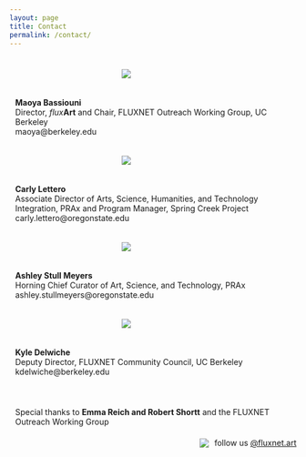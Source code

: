 ```yaml
---
layout: page
title: Contact
permalink: /contact/
---
```

<style>
.row {
  display: flex;
  flex-wrap: wrap;
  max-width: 1200px;
  margin: 0 auto;
  align-items: center;
}

.column {
  flex: 44.44%;
  padding: 10px;
}


img {
  max-width: 111px;
  max-height: 111px;
  width: auto;
  height: auto;
  display: block;
  margin-left: auto;
  margin-right: auto;
}

@media screen and (max-width: 600px) {
  .column {
    flex: 100%;
  }
}
</style>


<div class="row">
  <div class="column">
  <figure>
      <img src="https://fluxnetart.github.io/images/Maoya.png">
    </figure>
  </div>
  <div class="column">
    <figcaption><b>Maoya Bassiouni</b><br>
                Director, <i>flux</i><b>Art</b> and Chair, FLUXNET Outreach Working Group, UC Berkeley<br>
                 maoya@berkeley.edu</figcaption>
  </div>
</div>

<div class="row">
  <div class="column">
  <figure>
      <img src="https://fluxnetart.github.io/images/Carly.jpg">
    </figure>
  </div>
  <div class="column">
    <figcaption><b>Carly Lettero</b><br>
                Associate Director of Arts, Science, Humanities, and Technology Integration, PRAx and Program Manager, Spring Creek Project<br>
                carly.lettero@oregonstate.edu</figcaption>
  </div>
</div>

<div class="row">
  <div class="column">
  <figure>
      <img src="https://fluxnetart.github.io/images/Ashley.jpg">
    </figure>
  </div>
  <div class="column">
    <figcaption><b>Ashley Stull Meyers</b><br>
                Horning Chief Curator of Art, Science, and Technology, PRAx<br>
                ashley.stullmeyers@oregonstate.edu</figcaption>
  </div>
</div>

<div class="row">
  <div class="column">
  <figure>
      <img src="https://fluxnetart.github.io/images/Kyle.png">
    </figure>
  </div>
  <div class="column">
    <figcaption><b>Kyle Delwiche</b><br>
                 Deputy Director, FLUXNET Community Council, UC Berkeley<br>
                 kdelwiche@berkeley.edu<br></figcaption>
  </div>
</div>

<div class="row">
  <div class="column">
  <figure>
    </figure>
  </div>
  <div class="column">
    <figcaption>Special thanks to <b>Emma Reich and Robert Shortt</b> and the FLUXNET Outreach Working Group</figcaption>
  </div>
</div>


<div style="display: flex; align-items: center; justify-content: center; padding-top: 10px;">
    <img src="https://fluxnetart.github.io/images/insta.png" style="margin-right: 10px;">
    <p style="margin: 0;">follow us <a href="https://www.instagram.com/fluxnet.art/">@fluxnet.art</a></p>
</div>